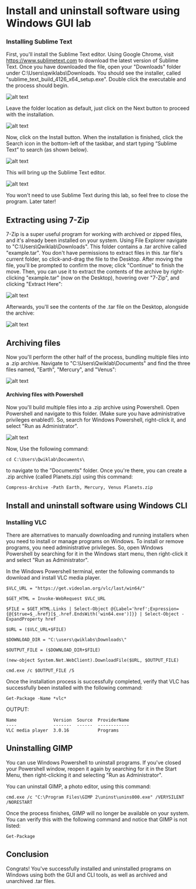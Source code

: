 # Install and uninstall software using Windows GUI lab 

### Installing Sublime Text


First, you'll install the Sublime Text editor. Using Google Chrome, visit https://www.sublimetext.com to download the latest version of Sublime Text. Once you have downloaded the file, open your "Downloads" folder under C:\Users\qwiklabs\Downloads. You should see the installer, called "sublime_text_build_4126_x64_setup.exe". Double click the executable and the process should begin.

![alt text](image.png)

Leave the folder location as default, just click on the Next button to proceed with the installation.

![alt text](image-1.png)

Now, click on the Install button. When the installation is finished, click the Search icon in the bottom-left of the taskbar, and start typing “Sublime Text” to search (as shown below).

![alt text](image-2.png)

This will bring up the Sublime Text editor.

![alt text](image-3.png)

You won't need to use Sublime Text during this lab, so feel free to close the program. Later tater!

## Extracting using 7-Zip

7-Zip is a super useful program for working with archived or zipped files, and it's already been installed on your system. Using File Explorer navigate to "C:\Users\Qwiklab\Downloads". This folder contains a .tar archive called "example.tar". You don't have permissions to extract files in this .tar file's current folder, so click-and-drag the file to the Desktop. After moving the file, you'll be prompted to confirm the move; click "Continue" to finish the move. Then, you can use it to extract the contents of the archive by right-clicking "example.tar" (now on the Desktop), hovering over "7-Zip", and clicking "Extract Here":

![alt text](image-4.png)

Afterwards, you'll see the contents of the .tar file on the Desktop, alongside the archive:

![alt text](image-5.png)

## Archiving files

Now you'll perform the other half of the process, bundling multiple files into a .zip archive. Navigate to "C:\Users\Qwiklab\Documents" and find the three files named, "Earth", "Mercury", and "Venus":

![alt text](image-6.png)

#### Archiving files with Powershell


Now you'll build multiple files into a .zip archive using Powershell. Open Powershell and navigate to this folder. (Make sure you have administrative privileges enabled!). So, search for Windows Powershell, right-click it, and select "Run as Administrator".

![alt text](image-7.png)

Now, Use the following command:

```
cd C:\Users\Qwiklab\Documents\
```

to navigate to the "Documents" folder. Once you're there, you can create a .zip archive (called Planets.zip) using this command:

```
Compress-Archive -Path Earth, Mercury, Venus Planets.zip
```

## Install and uninstall software using Windows CLI

### Installing VLC

There are alternatives to manually downloading and running installers when you need to install or manage programs on Windows. To install or remove programs, you need administrative privileges. So, open Windows Powershell by searching for it in the Windows start menu, then right-click it and select "Run as Administrator".

In the Windows Powershell terminal, enter the following commands to download and install VLC media player.

```
$VLC_URL = "https://get.videolan.org/vlc/last/win64/"
```

```
$GET_HTML = Invoke-WebRequest $VLC_URL
```

```
$FILE = $GET_HTML.Links | Select-Object @{Label='href';Expression={@{$true=$_.href}[$_.href.EndsWith('win64.exe')]}} | Select-Object -ExpandProperty href
```

```
$URL = ($VLC_URL+$FILE)
```

```
$DOWNLOAD_DIR = "C:\users\qwiklabs\Downloads\"
```


```
$OUTPUT_FILE = ($DOWNLOAD_DIR+$FILE)
```

```
(new-object System.Net.WebClient).DownloadFile($URL, $OUTPUT_FILE)
```

```
cmd.exe /c $OUTPUT_FILE /S
```

Once the installation process is successfully completed, verify that VLC has successfully been installed with the following command:

```
Get-Package -Name *vlc*
```


OUTPUT: 

```
Name              Version  Source  ProviderName
----              -------  ------  ------------
VLC media player  3.0.16           Programs
```

## Uninstalling GIMP

You can use Windows Powershell to uninstall programs. If you've closed your Powershell window, reopen it again by searching for it in the Start Menu, then right-clicking it and selecting "Run as Administrator".

You can uninstall GIMP, a photo editor, using this command:

```
cmd.exe /c "C:\Program Files\GIMP 2\uninst\unins000.exe" /VERYSILENT /NORESTART
```

Once the process finishes, GIMP will no longer be available on your system. You can verify this with the following command and notice that GIMP is not listed:

```
Get-Package
```

## Conclusion

Congrats! You've successfully installed and uninstalled programs on Windows using both the GUI and CLI tools, as well as archived and unarchived .tar files.
